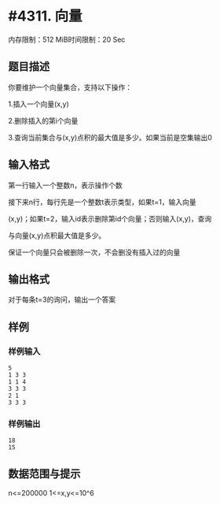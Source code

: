 # #4311. 向量

内存限制：512 MiB时间限制：20 Sec

## 题目描述

你要维护一个向量集合，支持以下操作：

1.插入一个向量(x,y)

2.删除插入的第i个向量

3.查询当前集合与(x,y)点积的最大值是多少。如果当前是空集输出0

## 输入格式

第一行输入一个整数n，表示操作个数

接下来n行，每行先是一个整数t表示类型，如果t=1，输入向量

(x,y)；如果t=2，输入id表示删除第id个向量；否则输入(x,y)，查询

与向量(x,y)点积最大值是多少。

保证一个向量只会被删除一次，不会删没有插入过的向量

## 输出格式

对于每条t=3的询问，输出一个答案

## 样例

### 样例输入

    
    5
    1 3 3
    1 1 4
    3 3 3
    2 1
    3 3 3
    

### 样例输出

    
    18
    15
    

## 数据范围与提示

n<=200000 1<=x,y<=10^6
